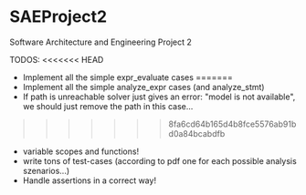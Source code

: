 # SAEProject2
Software Architecture and Engineering Project 2

TODOS:
<<<<<<< HEAD
- Implement all the simple expr_evaluate cases
=======
- Implement all the simple analyze_expr cases (and analyze_stmt)
- If path is unreachable solver just gives an error: "model is not available", we should just remove the path in this case...
>>>>>>> 8fa6cd64b165d4b8fce5576ab91bd0a84bcabdfb
- variable scopes and functions!
- write tons of test-cases (according to pdf one for each possible analysis szenarios...)
- Handle assertions in a correct way!
